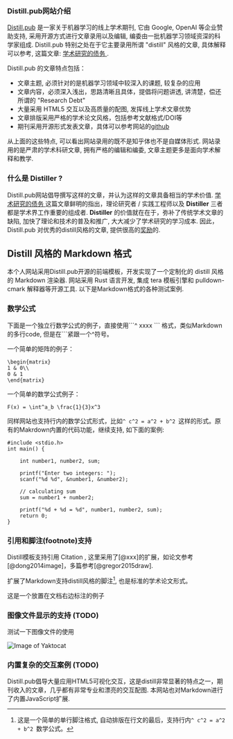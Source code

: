 <!--
title: 什么是distill风格的在线学术文章
desc: 本文简单介绍了 distill.pub 网站, distill 风格文章以及 为何要倡导做一名Distiller. 
template: blog
target: artical
date: 2019-10-10
bib: bibliography.bib
-->

### Distill.pub网站介绍

[Distill.pub](https://distill.pub/) 是一家关于机器学习的线上学术期刊, 它由 Google, OpenAI 等企业赞助支持, 
采用开源方式进行文章录用以及编辑, 编委由一批机器学习领域资深的科学家组成. 
Distill.pub 特别之处在于它主要录用所谓 "distill" 风格的文章, 具体解释可以参考, 这篇文章: [学术研究的债务 ](https://distill.pub/2017/research-debt/). 

Distill.pub 的文章特点包括：

* 文章主题, 必须针对的是机器学习领域中较深入的课题, 较复杂的应用
* 文章内容，必须深入浅出，思路清晰且具体，提倡将问题讲透, 讲清楚，偿还所谓的 "Research Debt" 
* 大量采用 HTML5 交互以及高质量的配图, 发挥线上学术文章优势
* 文章排版采用严格的学术论文风格，包括参考文献格式/DOI等
* 期刊采用开源形式发表文章，具体可以参考网站的[github](https://github.com/distillpub)

从上面的这些特点, 可以看出网站录用的既不是知乎体也不是自媒体形式. 网站录用的是严肃的学术科研文章, 拥有严格的编辑和编委, 
文章主题更多是面向学术解释和教学. 

### 什么是 Distiller ?

Distill.pub网站倡导撰写这样的文章，并认为这样的文章具备相当的学术价值. 
[ 学术研究的债务 ](https://distill.pub/2017/research-debt/) 这篇文章鲜明的指出，理论研究者 / 实践工程师以及 **Distiller** 三者都是学术界工作重要的组成者. 
**Distiller** 的价值就在在于，弥补了传统学术文章的缺陷, 加快了理论和技术的普及和推广, 大大减少了学术研究的学习成本. 
因此，Distill.pub 对优秀的distill风格的文章, 提供很高的[奖励](https://distill.pub/prize/ )的. 

## Distill 风格的 Markdown 格式

本个人网站采用Distill.pub开源的前端模板，开发实现了一个定制化的 distill 风格的 Markdown 渲染器. 
网站采用 Rust 语言开发, 集成 tera 模板引擎和 pulldown-cmark 解释器等开源工具. 以下是Markdown格式的各种测试案例. 

### 数学公式

下面是一个独立行数学公式的例子，直接使用\`\`\`^ xxxx \`\`\` 格式，类似Markdown的多行code, 但是在\`\`\`紧跟一个^符号。

一个简单的矩阵的例子：

```^
\begin{matrix}
1 & 0\\
0 & 1
\end{matrix}
```

一个简单的数学公式例子：

```^
F(x) = \int^a_b \frac{1}{3}x^3
```

同样网站也支持行内的数学公式形式，比如`^ c^2 = a^2 + b^2 `这样的形式。原有的Makrdown内置的代码功能，继续支持, 如下面的案例:

```clike
#include <stdio.h>
int main() {    

    int number1, number2, sum;
    
    printf("Enter two integers: ");
    scanf("%d %d", &number1, &number2);

    // calculating sum
    sum = number1 + number2;      
    
    printf("%d + %d = %d", number1, number2, sum);
    return 0;
}
```

### 引用和脚注(footnote)支持

Distill模板支持引用 Citation , 这里采用了\[@xxx\]的扩展，如论文参考[@dong2014image]，多篇参考[@gregor2015draw].

[^note1]: 这是一个简单的单行脚注格式, 自动排版在行文的最后，支持行内`^ c^2 = a^2 + b^2 `数学公式。

扩展了Markdown支持distill风格的脚注[^note1], 也是标准的学术论文形式。

<aside> 这是一个放置在文档右边标注的例子 </aside>

### 图像文件显示的支持 (TODO)

测试一下图像文件的使用

![Image of Yaktocat](https://www.google.com.hk/images/branding/googlelogo/1x/googlelogo_color_272x92dp.png)



### 内置复杂的交互案例 (TODO)

Distill.pub倡导大量应用HTML5可视化交互，这是distill非常显著的特点之一，期刊收入的文章，几乎都有非常专业和漂亮的交互配图. 
本网站也对Markdown进行了内置JavaScript扩展. 

